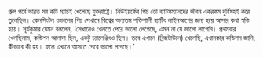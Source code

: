 গ্রুপ পর্বে ভারত সব কটি ম্যাচই খেলেছে যুক্তরাষ্ট্রে। নিউইয়র্কের পিচ তো ব্যাটসম্যানদের জীবন একরকম দুর্বিষহই করে তুলেছিল। কেনসিংটন ওভালের পিচ সেখানে বিশ্বের অন্যতম শক্তিশালী ব্যাটিং লাইনআপের জন্য হয়ে আসার কথা স্বস্তি হয়ে। সূর্যকুমার যেমন বললেন, ‘সেখানেও খেলতে পেরে ভালো লেগেছে, এমন না যে ভালো লাগেনি। প্রথমবার খেলছিলাম, কন্ডিশন আলাদা ছিল, একটু চ্যালেঞ্জিংও ছিল। তবে এখানে (ব্রিজটাউনে) খেলেছি, এখানকার কন্ডিশন জানি, কীভাবে কী হয়। ফলে এখানে আসতে পেরে ভালো লাগছে।’
